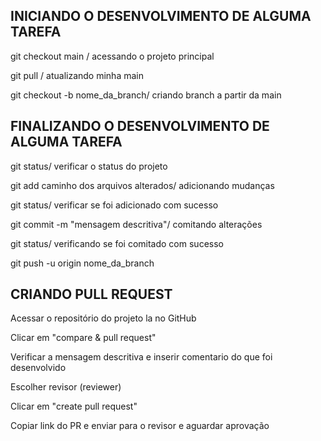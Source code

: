 ## INICIANDO O DESENVOLVIMENTO DE ALGUMA TAREFA

git checkout main /  acessando o projeto principal

git pull / atualizando minha main 

git checkout -b nome_da_branch/ criando branch a partir da main 


## FINALIZANDO O DESENVOLVIMENTO DE ALGUMA TAREFA 

git status/ verificar o status do projeto

git add caminho dos arquivos alterados/ adicionando mudanças

git status/ verificar se foi adicionado com sucesso

git commit -m "mensagem descritiva"/ comitando alterações 

git status/ verificando se foi comitado com sucesso

git push -u origin nome_da_branch


## CRIANDO PULL REQUEST 

Acessar o repositório do projeto la no GitHub

Clicar em "compare & pull request"

Verificar a mensagem descritiva e inserir comentario do que foi desenvolvido

Escolher revisor (reviewer)

Clicar em "create pull request"

Copiar link do PR e enviar para o revisor e aguardar aprovação 
